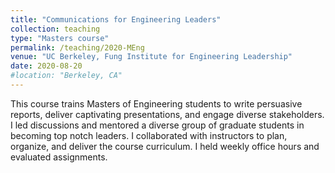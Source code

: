 ```yaml
---
title: "Communications for Engineering Leaders"
collection: teaching
type: "Masters course"
permalink: /teaching/2020-MEng
venue: "UC Berkeley, Fung Institute for Engineering Leadership"
date: 2020-08-20
#location: "Berkeley, CA"
---
```


This course trains Masters of Engineering students to write persuasive reports, deliver captivating presentations, and engage diverse stakeholders. I led discussions and mentored a diverse group of graduate students in becoming top notch leaders. I collaborated with instructors to plan, organize, and deliver the course curriculum. I held weekly office hours and evaluated assignments.